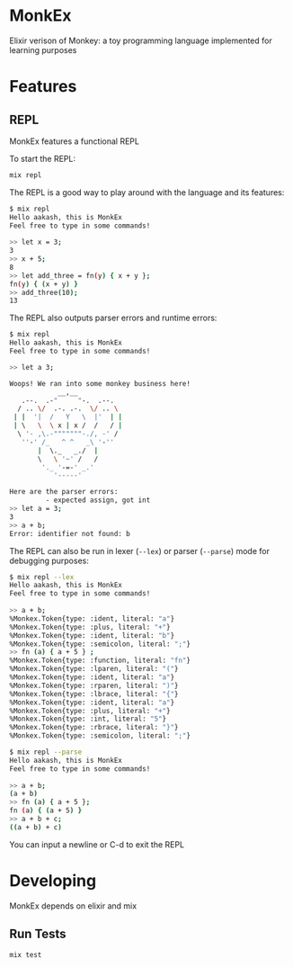 # MonkEx

Elixir verison of Monkey: a toy programming language implemented for learning purposes

# Features


## REPL

MonkEx features a functional REPL

To start the REPL:

```sh
mix repl
```

The REPL is a good way to play around with the language and its features:

```sh
$ mix repl
Hello aakash, this is MonkEx
Feel free to type in some commands!
                                                                                                                                                  
>> let x = 3;
3
>> x + 5;
8
>> let add_three = fn(y) { x + y };
fn(y) { (x + y) }
>> add_three(10);
13

```

The REPL also outputs parser errors and runtime errors: 

```sh
$ mix repl
Hello aakash, this is MonkEx
Feel free to type in some commands!

>> let a 3;

Woops! We ran into some monkey business here!
            __,__
   .--.  .-"     "-.  .--.
  / .. \/  .-. .-.  \/ .. \
 | |  '|  /   Y   \  |'  | |
 | \   \  \ x | x /  /   / |
  \ '- ,\.-"""""""-./, -' /
   ''-' /_   ^ ^   _\ '-''
       |  \._   _./  |
       \   \ '~' /   /
        '._ '-=-' _.'
           '-----'

Here are the parser errors:
         - expected assign, got int
>> let a = 3;
3
>> a + b;
Error: identifier not found: b

```

The REPL can also be run in lexer (`--lex`) or parser (`--parse`) mode for debugging purposes:

```sh
$ mix repl --lex
Hello aakash, this is MonkEx
Feel free to type in some commands!
                                                                                                                                                  
>> a + b;
%Monkex.Token{type: :ident, literal: "a"}
%Monkex.Token{type: :plus, literal: "+"}
%Monkex.Token{type: :ident, literal: "b"}
%Monkex.Token{type: :semicolon, literal: ";"}
>> fn (a) { a + 5 } ;
%Monkex.Token{type: :function, literal: "fn"}
%Monkex.Token{type: :lparen, literal: "("}
%Monkex.Token{type: :ident, literal: "a"}
%Monkex.Token{type: :rparen, literal: ")"}
%Monkex.Token{type: :lbrace, literal: "{"}
%Monkex.Token{type: :ident, literal: "a"}
%Monkex.Token{type: :plus, literal: "+"}
%Monkex.Token{type: :int, literal: "5"}
%Monkex.Token{type: :rbrace, literal: "}"}
%Monkex.Token{type: :semicolon, literal: ";"}
```
```sh
$ mix repl --parse
Hello aakash, this is MonkEx
Feel free to type in some commands!
                                                                                                                                                  
>> a + b;
(a + b)
>> fn (a) { a + 5 };
fn (a) { (a + 5) }
>> a + b + c;
((a + b) + c)
```

You can input a newline or C-d to exit the REPL


# Developing

MonkEx depends on elixir and mix

## Run Tests

```sh
mix test
```

<!-- 
# Learnings


## Evaluator

Having an immutable environment helped a lot when supporting closures. You can see the implementation in [the call expression AST node](./lib/ast/call_expression.ex)

-->

